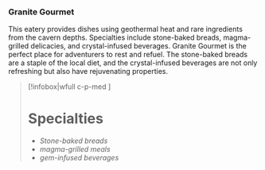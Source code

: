 ### Granite Gourmet

This eatery provides dishes using geothermal heat and rare ingredients from the cavern depths. Specialties include stone-baked breads, magma-grilled delicacies, and crystal-infused beverages. Granite Gourmet is the perfect place for adventurers to rest and refuel. The stone-baked breads are a staple of the local diet, and the crystal-infused beverages are not only refreshing but also have rejuvenating properties.

> [!infobox|wfull  c-p-med ]
>   # Specialties
>   - *Stone-baked breads*
>   - *magma-grilled meals*
>   - *gem-infused beverages*
